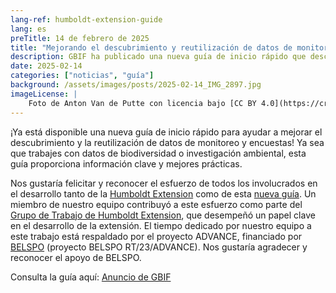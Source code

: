 ```yaml
---
lang-ref: humboldt-extension-guide
lang: es
preTitle: 14 de febrero de 2025
title: "Mejorando el descubrimiento y reutilización de datos de monitoreo y encuestas con una nueva guía"
description: GBIF ha publicado una nueva guía de inicio rápido que describe los pasos para utilizar la Humboldt Extension para mejorar y enriquecer conjuntos de datos existentes derivados de inventarios ecológicos estructurados.
date: 2025-02-14
categories: ["noticias", "guía"]
background: /assets/images/posts/2025-02-14_IMG_2897.jpg
imageLicense: |
    Foto de Anton Van de Putte con licencia bajo [CC BY 4.0](https://creativecommons.org/licenses/by/4.0/)
---
```


¡Ya está disponible una nueva guía de inicio rápido para ayudar a mejorar el descubrimiento y la reutilización de datos de monitoreo y encuestas! Ya sea que trabajes con datos de biodiversidad o investigación ambiental, esta guía proporciona información clave y mejores prácticas.

Nos gustaría felicitar y reconocer el esfuerzo de todos los involucrados en el desarrollo tanto de la [Humboldt Extension](https://eco.tdwg.org/) como de esta [nueva guía](https://doi.org/10.35035/doc-7t3p-ve38). Un miembro de nuestro equipo contribuyó a este esfuerzo como parte del [Grupo de Trabajo de Humboldt Extension](https://www.tdwg.org/community/osr/humboldt-extension/), que desempeñó un papel clave en el desarrollo de la extensión. El tiempo dedicado por nuestro equipo a este trabajo está respaldado por el proyecto ADVANCE, financiado por [BELSPO](https://www.belspo.be/) (proyecto BELSPO RT/23/ADVANCE). Nos gustaría agradecer y reconocer el apoyo de BELSPO.

Consulta la guía aquí: [Anuncio de GBIF](https://www.gbif.org/news/17fTMFas4AhM3tvzPvp882/enhancing-discovery-and-reuse-of-survey-and-monitoring-data-with-new-guide)
